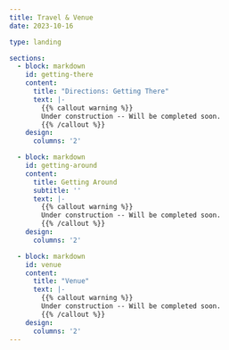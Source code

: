 ```yaml
---
title: Travel & Venue
date: 2023-10-16

type: landing

sections:
  - block: markdown
    id: getting-there
    content:
      title: "Directions: Getting There"
      text: |-
        {{% callout warning %}}
        Under construction -- Will be completed soon.
        {{% /callout %}}
    design:
      columns: '2'

  - block: markdown
    id: getting-around
    content:
      title: Getting Around
      subtitle: ''
      text: |-
        {{% callout warning %}}
        Under construction -- Will be completed soon.
        {{% /callout %}}
    design:
      columns: '2'

  - block: markdown
    id: venue
    content:
      title: "Venue"
      text: |-
        {{% callout warning %}}
        Under construction -- Will be completed soon.
        {{% /callout %}}
    design:
      columns: '2'
---
```

